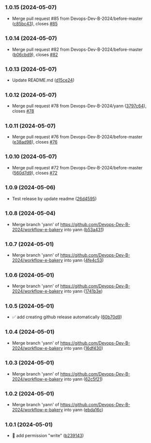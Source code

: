 

## <small>1.0.15 (2024-05-07)</small>

* Merge pull request #85 from Devops-Dev-B-2024/before-master ([c85bc43](https://github.com/Devops-Dev-B-2024/workflow-e-bakery/commit/c85bc43)), closes [#85](https://github.com/Devops-Dev-B-2024/workflow-e-bakery/issues/85)

## <small>1.0.14 (2024-05-07)</small>

* Merge pull request #82 from Devops-Dev-B-2024/before-master ([b06cbd9](https://github.com/Devops-Dev-B-2024/workflow-e-bakery/commit/b06cbd9)), closes [#82](https://github.com/Devops-Dev-B-2024/workflow-e-bakery/issues/82)

## <small>1.0.13 (2024-05-07)</small>

* Update README.md ([d15ce24](https://github.com/Devops-Dev-B-2024/workflow-e-bakery/commit/d15ce24))

## <small>1.0.12 (2024-05-07)</small>

* Merge pull request #78 from Devops-Dev-B-2024/yann ([3797c64](https://github.com/Devops-Dev-B-2024/workflow-e-bakery/commit/3797c64)), closes [#78](https://github.com/Devops-Dev-B-2024/workflow-e-bakery/issues/78)

## <small>1.0.11 (2024-05-07)</small>

* Merge pull request #76 from Devops-Dev-B-2024/before-master ([e38ad98](https://github.com/Devops-Dev-B-2024/workflow-e-bakery/commit/e38ad98)), closes [#76](https://github.com/Devops-Dev-B-2024/workflow-e-bakery/issues/76)

## <small>1.0.10 (2024-05-07)</small>

* Merge pull request #72 from Devops-Dev-B-2024/before-master ([560d7d9](https://github.com/Devops-Dev-B-2024/workflow-e-bakery/commit/560d7d9)), closes [#72](https://github.com/Devops-Dev-B-2024/workflow-e-bakery/issues/72)

## <small>1.0.9 (2024-05-06)</small>

* Test release by update readme ([26d4595](https://github.com/Devops-Dev-B-2024/workflow-e-bakery/commit/26d4595))

## <small>1.0.8 (2024-05-04)</small>

* Merge branch 'yann' of https://github.com/Devops-Dev-B-2024/workflow-e-bakery into yann ([b53a431](https://github.com/Devops-Dev-B-2024/workflow-e-bakery/commit/b53a431))

## <small>1.0.7 (2024-05-01)</small>

* Merge branch 'yann' of https://github.com/Devops-Dev-B-2024/workflow-e-bakery into yann ([4fe4c53](https://github.com/Devops-Dev-B-2024/workflow-e-bakery/commit/4fe4c53))

## <small>1.0.6 (2024-05-01)</small>

* Merge branch 'yann' of https://github.com/Devops-Dev-B-2024/workflow-e-bakery into yann ([1741b3e](https://github.com/Devops-Dev-B-2024/workflow-e-bakery/commit/1741b3e))

## <small>1.0.5 (2024-05-01)</small>

* ✅ add creating github release automatically ([60b70d9](https://github.com/Devops-Dev-B-2024/workflow-e-bakery/commit/60b70d9))

## <small>1.0.4 (2024-05-01)</small>

* Merge branch 'yann' of https://github.com/Devops-Dev-B-2024/workflow-e-bakery into yann ([16df430](https://github.com/Devops-Dev-B-2024/workflow-e-bakery/commit/16df430))

## <small>1.0.3 (2024-05-01)</small>

* Merge branch 'yann' of https://github.com/Devops-Dev-B-2024/workflow-e-bakery into yann ([62c5f21](https://github.com/Devops-Dev-B-2024/workflow-e-bakery/commit/62c5f21))

## <small>1.0.2 (2024-05-01)</small>

* Merge branch 'yann' of https://github.com/Devops-Dev-B-2024/workflow-e-bakery into yann ([ebda16c](https://github.com/Devops-Dev-B-2024/workflow-e-bakery/commit/ebda16c))

## <small>1.0.1 (2024-05-01)</small>

* 👷 add permission "write" ([b239143](https://github.com/Devops-Dev-B-2024/workflow-e-bakery/commit/b239143))
